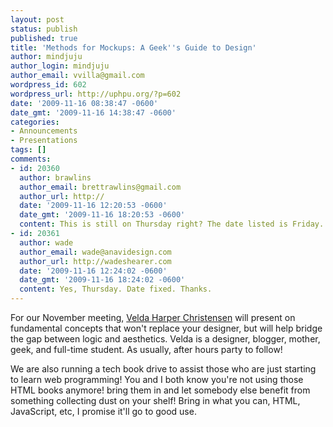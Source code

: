 ```yaml
---
layout: post
status: publish
published: true
title: 'Methods for Mockups: A Geek''s Guide to Design'
author: mindjuju
author_login: mindjuju
author_email: vvilla@gmail.com
wordpress_id: 602
wordpress_url: http://uphpu.org/?p=602
date: '2009-11-16 08:38:47 -0600'
date_gmt: '2009-11-16 14:38:47 -0600'
categories:
- Announcements
- Presentations
tags: []
comments:
- id: 20360
  author: brawlins
  author_email: brettrawlins@gmail.com
  author_url: http://
  date: '2009-11-16 12:20:53 -0600'
  date_gmt: '2009-11-16 18:20:53 -0600'
  content: This is still on Thursday right? The date listed is Friday. Just checking.
- id: 20361
  author: wade
  author_email: wade@anavidesign.com
  author_url: http://wadeshearer.com
  date: '2009-11-16 12:24:02 -0600'
  date_gmt: '2009-11-16 18:24:02 -0600'
  content: Yes, Thursday. Date fixed. Thanks.
---
```

<p>For our November meeting, <a href="http://novapages.com">Velda Harper Christensen</a> will present on fundamental concepts that won't replace your designer, but will help bridge the gap between logic and aesthetics. Velda is a designer, blogger, mother, geek, and full-time student. As usually, after hours party to follow!</p>
<p>We are also running a tech book drive to assist those who are just starting to learn web programming!  You and I both know you're not using those HTML books anymore!  bring them in and let somebody else benefit from something collecting dust on your shelf! Bring in what you can, HTML, JavaScript, etc,  I promise it'll go to good use.</p>
